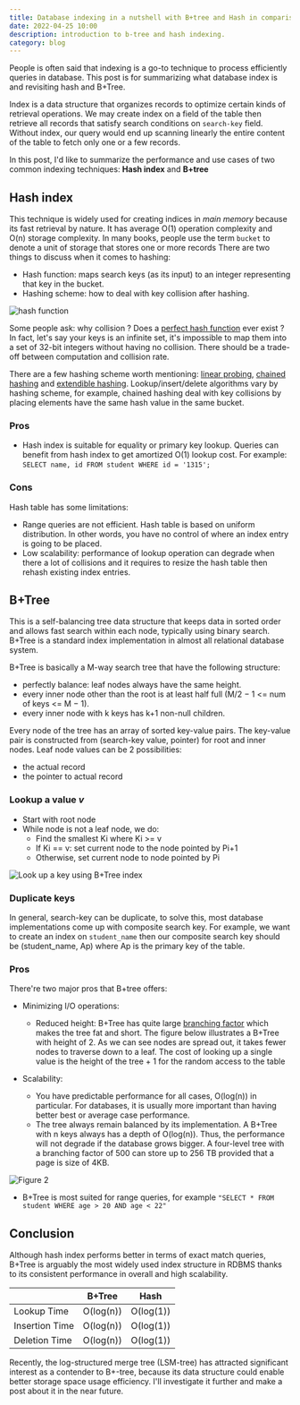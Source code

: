 ```yaml
---
title: Database indexing in a nutshell with B+tree and Hash in comparison
date: 2022-04-25 10:00
description: introduction to b-tree and hash indexing.
category: blog
---
```


People is often said that indexing is a go-to technique to process efficiently queries in database. This post is for summarizing what database index is and revisiting hash and B+Tree.

Index is a data structure that organizes records to optimize certain kinds of retrieval operations. We may create index on a field of the table then retrieve all records that satisfy search conditions on `search-key` field. Without index, our query would end up scanning linearly the entire content of the table to fetch only one or a few records.

In this post, I'd like to summarize the performance and use cases of two common indexing techniques: **Hash index** and **B+tree**

## Hash index
This technique is widely used for creating indices in _main memory_ because its fast retrieval by nature. It has average O(1) operation complexity and O(n) storage complexity.
In many books, people use the term `bucket` to denote a unit of storage that stores one or more records
There are two things to discuss when it comes to hashing:

- Hash function: maps search keys (as its input) to an integer representing that key in the bucket.
- Hashing scheme: how to deal with key collision after hashing.


![hash function](https://dev-to-uploads.s3.amazonaws.com/uploads/articles/khkm46v11z8o3geabglx.png)

Some people ask: why collision ? Does a [perfect hash function](https://en.wikipedia.org/wiki/Perfect_hash_function) ever exist ? In fact, let's say your keys is an infinite set, it's impossible to map them into a set of 32-bit integers without having no collision. There should be a trade-off between computation and collision rate.

There are a few hashing scheme worth mentioning: [linear probing](https://en.wikipedia.org/wiki/Linear_probing#:~:text=Linear%20probing%20is%20a%20scheme,by%20Gene%20Amdahl%2C%20Elaine%20M.), [chained hashing](https://www.tutorialspoint.com/hashing-with-chaining-in-data-structure) and [extendible hashing](https://en.wikipedia.org/wiki/Extendible_hashing). Lookup/insert/delete algorithms vary by hashing scheme, for example, chained hashing deal with key collisions by placing elements have the same hash value in the same bucket. 

### Pros
- Hash index is suitable for equality or primary key lookup. Queries can benefit from hash index to get amortized O(1) lookup cost. For example: `SELECT name, id FROM student WHERE id = '1315';`

### Cons
Hash table has some limitations:

- Range queries are not efficient. Hash table is based on uniform distribution. In other words, you have no control of where an index entry is going to be placed.
- Low scalability: performance of lookup operation can degrade when there a lot of collisions and it requires to resize the hash table then rehash existing index entries.


## B+Tree
This is a self-balancing tree data structure that keeps data in sorted order and allows fast search within each node, typically using binary search.
B+Tree is a standard index implementation in almost all relational database system.

B+Tree is basically a M-way search tree that have the following structure:

- perfectly balance: leaf nodes always have the same height.
- every inner node other than the root is at least half full (M/2 − 1 <= num of keys <= M − 1).
- every inner node with k keys has k+1 non-null children.

Every node of the tree has an array of sorted key-value pairs. The key-value pair is constructed from (search-key value, pointer) for root and inner nodes. Leaf node values can be 2 possibilities:

- the actual record
- the pointer to actual record

### Lookup a value _v_
* Start with root node
* While node is not a leaf node, we do:
    - Find the smallest Ki where Ki >= v
    - If Ki == v: set current node to the node pointed by Pi+1
    - Otherwise, set current node to node pointed by Pi


![Look up a key using B+Tree index](https://dev-to-uploads.s3.amazonaws.com/uploads/articles/xwhs1v0ck8o3ddoibfzw.png)

### Duplicate keys
In general, search-key can be duplicate, to solve this, most database implementations come up with composite search key. For example, we want to create an index on `student_name` then our composite search key should be (student_name, Ap) where Ap is the primary key of the table.

### Pros
There're two major pros that B+tree offers:

- Minimizing I/O operations:

    * Reduced height: B+Tree has quite large [branching factor](https://en.wikipedia.org/wiki/Branching_factor) which makes the tree fat and short. The figure below illustrates a B+Tree with height of 2. As we can see nodes are spread out, it takes fewer nodes to traverse down to a leaf. The cost of looking up a single value is the height of the tree + 1 for the random access to the table

- Scalability:

    * You have predictable performance for all cases, O(log(n)) in particular. For databases, it is usually more important than having better best or average case performance.
    * The tree always remain balanced by its implementation. A B+Tree with n keys always has a depth of O(log(n)). Thus, the performance will not degrade if the database grows bigger. A four-level tree with a branching factor of 500 can store up to 256 TB provided that a page is size of 4KB.

![Figure 2](https://dev-to-uploads.s3.amazonaws.com/uploads/articles/k6colaz4amph93f1ikpq.gif)

- B+Tree is most suited for range queries, for example `"SELECT * FROM student WHERE age > 20 AND age < 22"`


## Conclusion
Although hash index performs better in terms of exact match queries, B+Tree is arguably the most widely used index structure in RDBMS thanks to its consistent performance in overall and high scalability.

|               | B+Tree    | Hash      |
| :---          | :----:    | :---:     |
| Lookup Time   | O(log(n)) | O(log(1)) |
| Insertion Time| O(log(n)) | O(log(1)) |
| Deletion Time | O(log(n)) | O(log(1)) |


Recently, the log-structured merge tree (LSM-tree) has attracted significant interest as a contender to B+-tree, because its data structure could enable better storage space usage efficiency. I'll investigate it further and make a post about it in the near future.